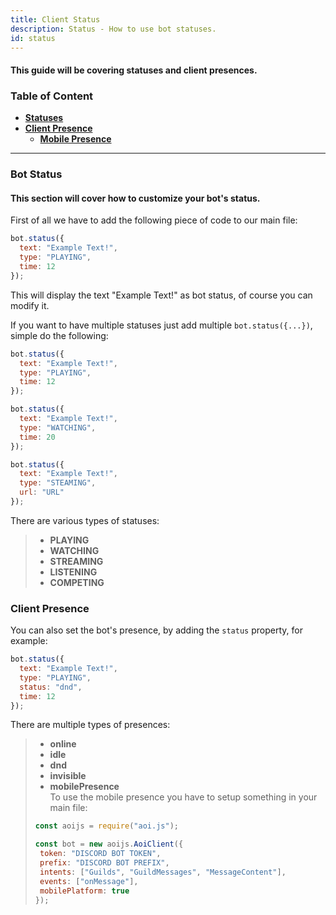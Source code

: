 ```yaml
---
title: Client Status 
description: Status - How to use bot statuses.
id: status
---
```


#### This guide will be covering statuses and client presences.

### Table of Content
  - **[Statuses][1]**
  - **[Client Presence][2]**
    -  **[Mobile Presence](#client-presence)**

---

### Bot Status

#### This section will cover how to customize your bot's status.

First of all we have to add the following piece of code to our main file:
```js
bot.status({
  text: "Example Text!",
  type: "PLAYING",
  time: 12
});
```
This will display the text "Example Text!" as bot status, of course you can modify it.

If you want to have multiple statuses just add multiple `bot.status({...})`, simple do the following:
```js
bot.status({
  text: "Example Text!",
  type: "PLAYING",
  time: 12
});

bot.status({
  text: "Example Text!",
  type: "WATCHING",
  time: 20
});

bot.status({
  text: "Example Text!",
  type: "STEAMING",
  url: "URL"
});
```

There are various types of statuses:

> * **PLAYING**
> * **WATCHING**
> * **STREAMING** 
> * **LISTENING**
> * **COMPETING**

### Client Presence 

You can also set the bot's presence, by adding the `status` property, for example:
```js
bot.status({
  text: "Example Text!",
  type: "PLAYING",
  status: "dnd",
  time: 12
});
```

There are multiple types of presences:

> * **online**
> * **idle**
> * **dnd** 
> * **invisible**
> * **mobilePresence**  
  > To use the mobile presence you have to setup something in your main file:
>  ```js
> const aoijs = require("aoi.js");
> 
> const bot = new aoijs.AoiClient({
>   token: "DISCORD BOT TOKEN",
>   prefix: "DISCORD BOT PREFIX",
>   intents: ["Guilds", "GuildMessages", "MessageContent"],
>   events: ["onMessage"],
>   mobilePlatform: true
> });
> ```

<!--- links -->
[1]: #bot-status
[2]: #client-presence
